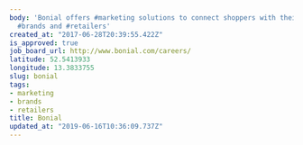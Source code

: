 ```yaml
---
body: 'Bonial offers #marketing solutions to connect shoppers with their favorite
  #brands and #retailers'
created_at: "2017-06-28T20:39:55.422Z"
is_approved: true
job_board_url: http://www.bonial.com/careers/
latitude: 52.5413933
longitude: 13.3833755
slug: bonial
tags:
- marketing
- brands
- retailers
title: Bonial
updated_at: "2019-06-16T10:36:09.737Z"
---
```

